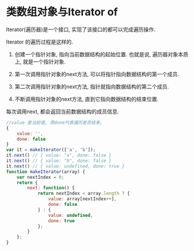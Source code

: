 <!--
Created: Mon Aug 26 2019 15:16:09 GMT+0800 (China Standard Time)
Modified: Mon Aug 26 2019 15:16:09 GMT+0800 (China Standard Time)
-->
# 类数组对象与Iterator of

Iterator(遍历器)是一个接口, 实现了该接口的都可以完成遍历操作. 

Iterator 的遍历过程是这样的. 

1. 创建一个指针对象, 指向当前数据结构的起始位置. 也就是说, 遍历器对象本质上, 就是一个指针对象. 

2. 第一次调用指针对象的next方法, 可以将指针指向数据结构的第一个成员. 

3. 第二次调用指针对象的next方法, 指针就指向数据结构的第二个成员. 

4. 不断调用指针对象的next方法, 直到它指向数据结构的结束位置. 

每次调用next, 都会返回当前数据结构的成员信息. 

``` js
//value 是当前值, 而done代表遍历是否结束。 
{
    value: '',
    done: false
}
var it = makeIterator(['a', 'b']);
it.next() // { value: "a", done: false }
it.next() // { value: "b", done: false }
it.next() // { value: undefined, done: true }
function makeIterator(array) {
    var nextIndex = 0;
    return {
        next: function() {
            return nextIndex < array.length ? {
                value: array[nextIndex++],
                done: false
            } : {
                value: undefined,
                done: true
            };
        }
    };
}
```


